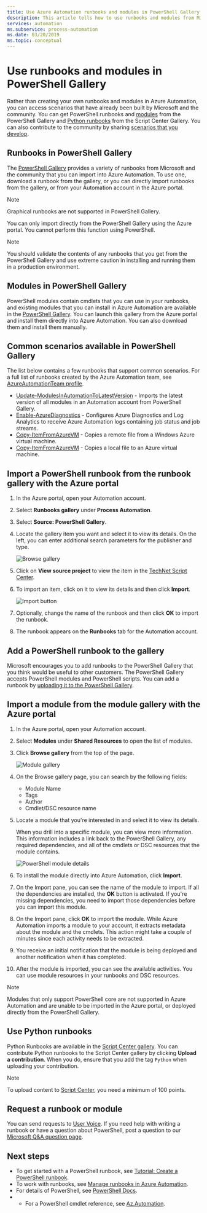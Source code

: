 ```yaml
---
title: Use Azure Automation runbooks and modules in PowerShell Gallery
description: This article tells how to use runbooks and modules from Microsoft and the community in PowerShell Gallery.
services: automation
ms.subservice: process-automation
ms.date: 03/20/2019
ms.topic: conceptual
---
```

# Use runbooks and modules in PowerShell Gallery

Rather than creating your own runbooks and modules in Azure Automation, you can access scenarios that have already been built by Microsoft and the community. You can get PowerShell runbooks and [modules](#modules-in-powershell-gallery) from the PowerShell Gallery and [Python runbooks](#use-python-runbooks) from the Script Center Gallery. You can also contribute to the community by sharing [scenarios that you develop](#add-a-powershell-runbook-to-the-gallery). 

## Runbooks in PowerShell Gallery

The [PowerShell Gallery](https://www.powershellgallery.com/packages) provides a variety of runbooks from Microsoft and the community that you can import into Azure Automation. To use one, download a runbook from the gallery, or you can directly import runbooks from the gallery, or from your Automation account in the Azure portal.

> [!NOTE]
> Graphical runbooks are not supported in PowerShell Gallery.

You can only import directly from the PowerShell Gallery using the Azure portal. You cannot perform this function using PowerShell.

> [!NOTE]
> You should validate the contents of any runbooks that you get from the PowerShell Gallery and use extreme caution in installing and running them in a production environment.

## Modules in PowerShell Gallery

PowerShell modules contain cmdlets that you can use in your runbooks, and existing modules that you can install in Azure Automation are available in the [PowerShell Gallery](https://www.powershellgallery.com). You can launch this gallery from the Azure portal and install them directly into Azure Automation. You can also download them and install them manually.

## Common scenarios available in PowerShell Gallery

The list below contains a few runbooks that support common scenarios. For a full list of runbooks created by the Azure Automation team, see [AzureAutomationTeam profile](https://www.powershellgallery.com/profiles/AzureAutomationTeam).

   * [Update-ModulesInAutomationToLatestVersion](https://www.powershellgallery.com/packages/Update-ModulesInAutomationToLatestVersion/) - Imports the latest version of all modules in an Automation account from PowerShell Gallery.
   * [Enable-AzureDiagnostics](https://www.powershellgallery.com/packages/Enable-AzureDiagnostics/) - Configures Azure Diagnostics and Log Analytics to receive Azure Automation logs containing job status and job streams.
   * [Copy-ItemFromAzureVM](https://www.powershellgallery.com/packages/Copy-ItemFromAzureVM/) - Copies a remote file from a Windows Azure virtual machine.
   * [Copy-ItemFromAzureVM](https://www.powershellgallery.com/packages/Copy-ItemToAzureVM/) - Copies a local file to an Azure virtual machine.

## Import a PowerShell runbook from the runbook gallery with the Azure portal

1. In the Azure portal, open your Automation account.
2. Select **Runbooks gallery** under **Process Automation**.
3. Select **Source: PowerShell Gallery**.
4. Locate the gallery item you want and select it to view its details. On the left, you can enter additional search parameters for the publisher and type.

   ![Browse gallery](media/automation-runbook-gallery/browse-gallery.png)

5. Click on **View source project** to view the item in the [TechNet Script Center](https://gallery.technet.microsoft.com/).
6. To import an item, click on it to view its details and then click **Import**.

   ![Import button](media/automation-runbook-gallery/gallery-item-detail.png)

7. Optionally, change the name of the runbook and then click **OK** to import the runbook.
8. The runbook appears on the **Runbooks** tab for the Automation account.

## Add a PowerShell runbook to the gallery

Microsoft encourages you to add runbooks to the PowerShell Gallery that you think would be useful to other customers. The PowerShell Gallery accepts PowerShell modules and PowerShell scripts. You can add a runbook by [uploading it to the PowerShell Gallery](/powershell/scripting/gallery/how-to/publishing-packages/publishing-a-package).

## Import a module from the module gallery with the Azure portal

1. In the Azure portal, open your Automation account.
2. Select **Modules** under **Shared Resources** to open the list of modules.
3. Click **Browse gallery** from the top of the page.

   ![Module gallery](media/automation-runbook-gallery/modules-blade.png)

4. On the Browse gallery page, you can search by the following fields:

   * Module Name
   * Tags
   * Author
   * Cmdlet/DSC resource name

5. Locate a module that you're interested in and select it to view its details.

   When you drill into a specific module, you can view more information. This information includes a link back to the PowerShell Gallery, any required dependencies, and all of the cmdlets or DSC resources that the module contains.

   ![PowerShell module details](media/automation-runbook-gallery/gallery-item-details-blade.png)

6. To install the module directly into Azure Automation, click **Import**.
7. On the Import pane, you can see the name of the module to import. If all the dependencies are installed, the **OK** button is activated. If you're missing dependencies, you need to import those dependencies before you can import this module.
8. On the Import pane, click **OK** to import the module. While Azure Automation imports a module to your account, it extracts metadata about the module and the cmdlets. This action might take a couple of minutes since each activity needs to be extracted.
9. You receive an initial notification that the module is being deployed and another notification when it has completed.
10. After the module is imported, you can see the available activities. You can use module resources in your runbooks and DSC resources.

> [!NOTE]
> Modules that only support PowerShell core are not supported in Azure Automation and are unable to be imported in the Azure portal, or deployed directly from the PowerShell Gallery.

## Use Python runbooks

Python Runbooks are available in the [Script Center gallery](https://gallery.technet.microsoft.com/scriptcenter/site/search?f%5B0%5D.Type=RootCategory&f%5B0%5D.Value=WindowsAzure&f%5B1%5D.Type=ProgrammingLanguage&f%5B1%5D.Value=Python&f%5B1%5D.Text=Python&sortBy=Date&username=). You can contribute Python runbooks to the Script Center gallery by clicking **Upload a contribution**. When you do, ensure that you add the tag `Python` when uploading your contribution.

> [!NOTE]
> To upload content to [Script Center](https://gallery.technet.microsoft.com/scriptcenter), you need a minimum of 100 points.

## Request a runbook or module

You can send requests to [User Voice](https://feedback.azure.com/forums/246290-azure-automation/).  If you need help with writing a runbook or have a question about PowerShell, post a question to our [Microsoft Q&A question page](https://docs.microsoft.com/answers/topics/azure-automation.html).

## Next steps

* To get started with a PowerShell runbook, see [Tutorial: Create a PowerShell runbook](learn/automation-tutorial-runbook-textual-powershell.md).
* To work with runbooks, see [Manage runbooks in Azure Automation](manage-runbooks.md).
* For details of PowerShell, see [PowerShell Docs](https://docs.microsoft.com/powershell/scripting/overview).
* * For a PowerShell cmdlet reference, see [Az.Automation](https://docs.microsoft.com/powershell/module/az.automation/?view=azps-3.7.0#automation
).
